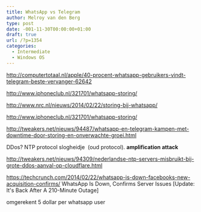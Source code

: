 ```yaml
---
title: WhatsApp vs Telegram
author: Melroy van den Berg
type: post
date: -001-11-30T00:00:00+01:00
draft: true
url: /?p=1354
categories:
  - Intermediate
  - Windows OS
---
```


http://computertotaal.nl/apple/40-procent-whatsapp-gebruikers-vindt-telegram-beste-vervanger-62642

http://www.iphoneclub.nl/321701/whatsapp-storing/

http://www.nrc.nl/nieuws/2014/02/22/storing-bij-whatsapp/

http://www.iphoneclub.nl/321701/whatsapp-storing/

http://tweakers.net/nieuws/94487/whatsapp-en-telegram-kampen-met-downtime-door-storing-en-onverwachte-groei.html

DDos? NTP protocol slogheidje  (oud protocol). **amplification attack**

http://tweakers.net/nieuws/94309/nederlandse-ntp-servers-misbruikt-bij-grote-ddos-aanval-op-cloudflare.html

https://techcrunch.com/2014/02/22/whatsapp-is-down-facebooks-new-acquisition-confirms/
WhatsApp Is Down, Confirms Server Issues [Update: It's Back After A 210-Minute Outage]

omgerekent 5 dollar per whatsapp user
